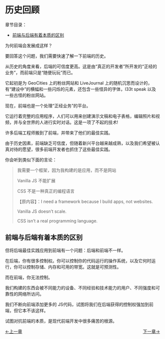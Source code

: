 # 历史回顾
章节目录：
- [前端与后端有着本质的区别](#前端与后端有着本质的区别)

为何前端会发展成这样？

要回答这个问题，我们需要快速了解一下前端的历史。

从历史的角度来看，后端的可信度更高。这是由“真正的开发者”所开发的“正经的业务”，而前端只是“随便玩玩”而已。

它起初是为 GeoCities 上的粉丝网站和 LiveJournal 上的随机沉思而设计的，有“建设中”的横幅和一些闪烁的元素，还包含一些怪异的字体，l33t speak 以及一些古怪的粉丝网站。

现在，前端也是一个处理“正经业务”的平台。

它运行着完整的应用程序，人们可以用来创建演示文稿和电子表格，编辑照片和视频，并与全世界的人进行实时对话。这是一项了不起的技术!

许多后端工程师搬到了前端，并带来了他们的最佳实践。

由于历史因素，前端缺乏可信度，但随着新兴平台越来越成熟，以及我们希望被认真对待的愿望，很多前端开发者也抓住了这些最佳实践。

你会听到类似下面的言论：

> 我需要一个框架，因为我构建的是应用，而不是网站
>
> Vanilla JS 不能扩展
>
> CSS 不是一种真正的编程语言
>
>【原内容】：I need a framework because I build apps, not websites.
>
>Vanilla JS doesn’t scale.
>
>CSS isn’t a real programming language.
## 前端与后端有着本质的区别
但将后端最佳实践应用到前端有一个问题：后端和前端不一样。

在后端，你有很多控制权。你可以控制你的代码运行的操作系统，以及它何时运行，你可以控制存储、内存和可用的带宽。这就是可预测性。

而在前端，你无法控制。

我们构建的东西会被不同能力的设备、不同经验和技术能力的用户、不同强度和可靠性的网络所访问。

我们不断向前端添加更多的 JS代码，试图将我们在后端获得的控制权强加到前端，但它本不该这样。

试图对抗前端的本质，是现代前端开发中很多痛苦的根源。
<div style="display:flex;justify-content:space-between">
<a href="./modern-best-practices.md">←上一章</a>
<a href="./lean-web-principles.md">下一章→</a>
</div>